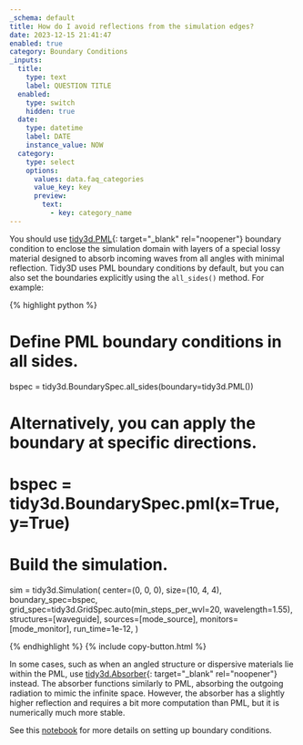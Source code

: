 ```yaml
---
_schema: default
title: How do I avoid reflections from the simulation edges?
date: 2023-12-15 21:41:47
enabled: true
category: Boundary Conditions
_inputs:
  title:
    type: text
    label: QUESTION TITLE
  enabled:
    type: switch
    hidden: true
  date:
    type: datetime
    label: DATE
    instance_value: NOW
  category:
    type: select
    options:
      values: data.faq_categories
      value_key: key
      preview:
        text:
          - key: category_name
---
```

You should use&nbsp;[tidy3d.PML](https://docs.flexcompute.com/projects/tidy3d/en/latest/api/_autosummary/tidy3d.PML.html#tidy3d.PML){: target="_blank" rel="noopener"} boundary condition to enclose the simulation domain with layers of a special lossy material designed to absorb incoming waves from all angles with minimal reflection. Tidy3D uses PML boundary conditions by default, but you can also set the boundaries explicitly using the&nbsp;`all_sides()`&nbsp;method. For example:

<div markdown class="code-snippet">{% highlight python %}

# Define PML boundary conditions in all sides.
bspec = tidy3d.BoundarySpec.all_sides(boundary=tidy3d.PML())

# Alternatively, you can apply the boundary at specific directions.
# bspec = tidy3d.BoundarySpec.pml(x=True, y=True)

# Build the simulation.
sim = tidy3d.Simulation(
    center=(0, 0, 0),
    size=(10, 4, 4),
    boundary_spec=bspec,
    grid_spec=tidy3d.GridSpec.auto(min_steps_per_wvl=20, wavelength=1.55),
    structures=[waveguide],
    sources=[mode_source],
    monitors=[mode_monitor],
    run_time=1e-12,
)

{% endhighlight %}
{% include copy-button.html %}</div>

In some cases, such as when an angled structure or dispersive materials lie within the PML, use&nbsp;[tidy3d.Absorber](https://docs.flexcompute.com/projects/tidy3d/en/latest/api/_autosummary/tidy3d.Absorber.html#tidy3d.Absorber){: target="_blank" rel="noopener"} instead. The absorber functions similarly to PML, absorbing the outgoing radiation to mimic the infinite space. However, the absorber has a slightly higher reflection and requires a bit more computation than PML, but it is numerically much more stable.

See this [notebook](https://www.flexcompute.com/tidy3d/examples/notebooks/BoundaryConditions/) for more details on setting up boundary conditions.